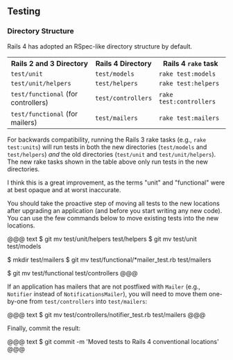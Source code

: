 ## <a id="new-testing"></a>Testing

### Directory Structure

Rails 4 has adopted an RSpec-like directory structure by default.

<table>
  <tr>
    <th>Rails 2 and 3 Directory</th>
    <th>Rails 4 Directory</th>
    <th>Rails 4 <code>rake</code> task</th>
  </tr>
  <tr>
    <td><code>test/unit</code></td>
    <td><code>test/models</code></td>
    <td><code>rake test:models</code></td>
  </tr>
  <tr>
    <td><code>test/unit/helpers</code></td>
    <td><code>test/helpers</code></td>
    <td><code>rake test:helpers</code></td>
  </tr>
  <tr>
    <td><code>test/functional</code> (for controllers)</td>
    <td><code>test/controllers</code></td>
    <td><code>rake test:controllers</code></td>
  </tr>
  <tr>
    <td><code>test/functional</code> (for mailers)</td>
    <td><code>test/mailers</code></td>
    <td><code>rake test:mailers</code></td>
  </tr>
</table>

For backwards compatibility, running the Rails 3 rake tasks (e.g., `rake
test:units`) will run tests in both the new directories (`test/models` and
`test/helpers`) *and* the old directories (`test/unit` and
`test/unit/helpers`). The new rake tasks shown in the table above only run
tests in the new directories.

I think this is a great improvement, as the terms "unit" and "functional" were
at best opaque and at worst inaccurate.

You should take the proactive step of moving all tests to the new locations
after upgrading an application (and before you start writing any new code). You
can use the few commands below to move existing tests into the new locations.

<!-- TODO: Try this! -->
@@@ text
$ git mv test/unit/helpers test/helpers
$ git mv test/unit test/models

$ mkdir test/mailers
$ git mv test/functional/*mailer_test.rb test/mailers

$ git mv test/functional test/controllers
@@@

If an application has mailers that are not postfixed with `Mailer` (e.g.,
`Notifier` instead of `NotificationsMailer`), you will need to move them
one-by-one from `test/controllers` into `test/mailers`:

@@@ text
$ git mv test/controllers/notifier_test.rb test/mailers
@@@

Finally, commit the result:

@@@ text
$ git commit -m 'Moved tests to Rails 4 conventional locations'
@@@

<!-- TODO: This is a good thing to automate with the rails4_upgrade gem? -->
